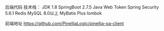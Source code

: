 后端代码
技术栈：
JDK 1.8
SpringBoot 2.7.5
Java Web Token
Spring Security 5.6.1
Redis
MySQL 8.0以上
MyBatis Plus
lombok

前端地址
https://github.com/PinelliaLogic/pinellia-oa-client
